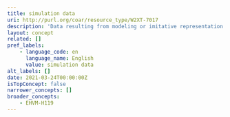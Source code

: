 ```yaml
---
title: simulation data
uri: http://purl.org/coar/resource_type/W2XT-7017
description: 'Data resulting from modeling or imitative representation of real-world processes, events, or systems, often using computer programs. For example, a program modeling household consumption responses to indirect tax changes; or a dataset on hypothetical patients and their drug exposure, background conditions, and known adverse events. [Source: Adapted from https://ddialliance.org/Specification/DDI-CV/ModeOfCollection_3.0.html]'
layout: concept
related: []
pref_labels:
    - language_code: en
      language_name: English
      value: simulation data
alt_labels: []
date: 2021-03-24T00:00:00Z
isTopConcept: false
narrower_concepts: []
broader_concepts:
    - EHVM-H119
---
```


